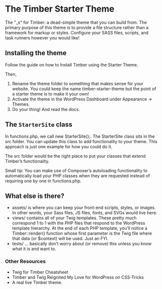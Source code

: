 # The Timber Starter Theme

The "_s" for Timber: a dead-simple theme that you can build from. The primary purpose of this theme is to provide a file structure rather than a framework for markup or styles. Configure your SASS files, scripts, and task runners however you would like!

## Installing the theme
Follow the guide on how to Install Timber using the Starter Theme.

Then,

1. Rename the theme folder to something that makes sense for your website. You could keep the name timber-starter-theme but the point of a starter theme is to make it your own!
2. Activate the theme in the WordPress Dashboard under Appearance → Themes.
3. Do your thing! And read the docs.

## The `StarterSite` class
In functions.php, we call new StarterSite();. The StarterSite class sits in the src folder. You can update this class to add functionality to your theme. This approach is just one example for how you could do it.

The src folder would be the right place to put your classes that extend Timber’s functionality.

Small tip: You can make use of Composer’s autoloading functionality to automatically load your PHP classes when they are requested instead of requiring one by one in functions.php.

## What else is there?

- assets/ is where you can keep your front-end scripts, styles, or images. In other words, your Sass files, JS files, fonts, and SVGs would live here.
- views/ contains all of your Twig templates. These pretty much correspond 1 to 1 with the PHP files that respond to the WordPress template hierarchy. At the end of each PHP template, you’ll notice a Timber::render() function whose first parameter is the Twig file where that data (or $context) will be used. Just an FYI.
- tests/ ... basically don’t worry about (or remove) this unless you know what it is and want to.

### Other Resources
- Twig for Timber Cheatsheet
- Timber and Twig Reignited My Love for WordPress on CSS-Tricks
- A real live Timber theme.
